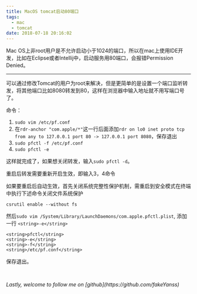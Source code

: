 ```yaml
---
title: MacOS tomcat启动80端口
tags:
  - mac
  - tomcat
date: 2018-07-18 20:16:02
---
```

Mac OS上非root用户是不允许启动小于1024的端口，所以在mac上使用IDE开发，比如在Eclipse或者Intellij中，启动服务用80端口，会报错Permission Denied。
<!--more-->

---

可以通过修改Tomcat的用户为root来解决，但是更简单的是设置一个端口监听转发，将其他端口比如8080转发到80，这样在浏览器中输入地址就不用写端口号了。

命令：
1. `sudo vim /etc/pf.conf`
2. 在`rdr-anchor "com.apple/*"`这一行后面添加`rdr on lo0 inet proto tcp from any to 127.0.0.1 port 80 -> 127.0.0.1 port 8080`，保存退出
3. `sudo pfctl -f /etc/pf.conf`
4. `sudo pfctl -e`

这样就完成了，如果想关闭转发，输入`sudo pfctl -d`。

重启后转发需要重新开启生效，即输入3，4命令

如果要重启后自动生效，首先关闭系统完整性保护机制，需重启到安全模式在终端中执行下述命令关闭文件系统保护
```
csrutil enable --without fs
```

然后`sudo vim /System/Library/LaunchDaemons/com.apple.pfctl.plist`, 添加一行 `<string>-e</string>`
```
<string>pfctl</string>
<string>-e</string>
<string>-f</string>
<string>/etc/pf.conf</string>
```
保存退出。


<br>
<p id="div-border-top-red"><i>Lastly, welcome to follow me on [github](https://github.com/fakeYanss)</i></p>